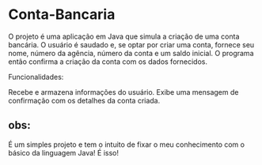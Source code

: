 # Conta-Bancaria

O projeto é uma aplicação em Java que simula a criação de uma conta bancária. O usuário é saudado e, se optar por criar uma conta, fornece seu nome, número da agência, número da conta e um saldo inicial. O programa então confirma a criação da conta com os dados fornecidos.

Funcionalidades:

Recebe e armazena informações do usuário.
Exibe uma mensagem de confirmação com os detalhes da conta criada.

## obs:
É um simples projeto e tem o intuito de fixar o meu conhecimento com o básico da linguagem Java! É isso!
